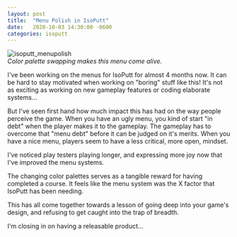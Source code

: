 ```yaml
---
layout: post
title:  "Menu Polish in IsoPutt"
date:   2020-10-03 14:30:00 -0600
categories: isoputt
---
```


![isoputt_menupolish][isoputt_menupolish]  
_Color palette swapping makes this menu come alive._

I've been working on the menus for IsoPutt for almost 4 months now. It can be hard to stay motivated when working on "boring" stuff like this! It's not as exciting as working on new gameplay features or coding elaborate systems...

But I've seen first hand how much impact this has had on the way people perceive the game. When you have an ugly menu, you kind of start "in debt" when the player makes it to the gameplay. The gameplay has to overcome that "menu debt" before it can be judged on it's merits. When you have a nice menu, players seem to have a less critical, more open, mindset.

I've noticed play testers playing longer, and expressing more joy now that I've improved the menu systems.

The changing color palettes serves as a tangible reward for having completed a course. It feels like the menu system was the X factor that IsoPutt has been needing.

This has all come together towards a lesson of going deep into your game's design, and refusing to get caught into the trap of breadth.

I'm closing in on having a releasable product...

[isoputt_menupolish]:{{site.baseurl}}/assets/img/isoputt_menupolish.gif "Menu UI Gif"

